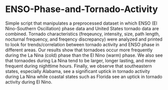# ENSO-Phase-and-Tornado-Activity
Simple script that manipulates a preprocessed dataset in which ENSO (El Nino-Southern Oscillation) phase data and United States tornado data are combined.
Tornado characteristics (freqeuncy, intensity, size, path length, nocturnal frequency, and freqency discrepancy) were analyzed and printed to look for trends/correlation between tornado activity and ENSO phase in different areas.
Our results show that tornadoes occur more frequently during the La Nina (cold) phase than the El Nino (warm) phase.
We also see that tornaodes during La Nina tend to be larger, longer lasting, and more frequent during nighttime hours.
Finally, we observe that southeastern states, especially Alabama, see a significant uptick in tornado activity during La Nina while coastal states such as Florida see an uptick in tornado activity during El Nino.
